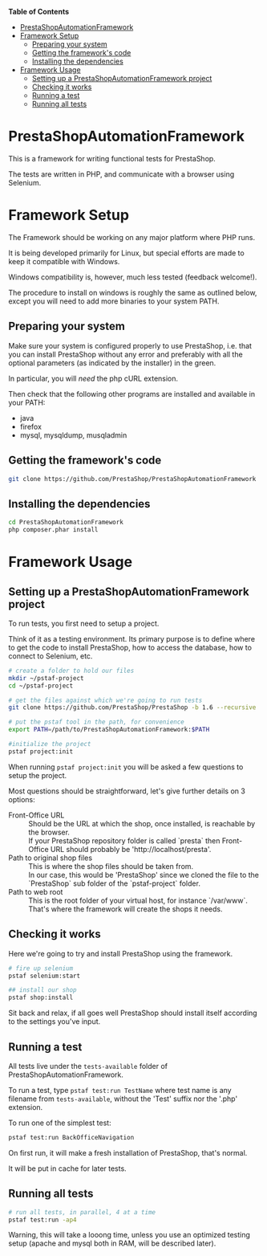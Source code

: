 <!-- START doctoc generated TOC please keep comment here to allow auto update -->
<!-- DON'T EDIT THIS SECTION, INSTEAD RE-RUN doctoc TO UPDATE -->
**Table of Contents**

- [PrestaShopAutomationFramework](#prestashopautomationframework)
- [Framework Setup](#framework-setup)
  - [Preparing your system](#preparing-your-system)
  - [Getting the framework's code](#getting-the-frameworks-code)
  - [Installing the dependencies](#installing-the-dependencies)
- [Framework Usage](#framework-usage)
  - [Setting up a PrestaShopAutomationFramework project](#setting-up-a-prestashopautomationframework-project)
  - [Checking it works](#checking-it-works)
  - [Running a test](#running-a-test)
  - [Running all tests](#running-all-tests)

<!-- END doctoc generated TOC please keep comment here to allow auto update -->

PrestaShopAutomationFramework
=============================

This is a framework for writing functional tests for PrestaShop.

The tests are written in PHP, and communicate with a browser using Selenium.

# Framework Setup

The Framework should be working on any major platform where PHP runs.

It is being developed primarily for Linux, but special efforts are made to keep it compatible with Windows.

Windows compatibility is, however, much less tested (feedback welcome!).

The procedure to install on windows is roughly the same as outlined below, except you will need to add more binaries to your system PATH.

## Preparing your system

Make sure your system is configured properly to use PrestaShop, i.e. that you can install PrestaShop without any error and preferably with all the optional parameters (as indicated by the installer) in the green.

In particular, you will *need* the php cURL extension.

Then check that the following other programs are installed and available in your PATH:
- java
- firefox
- mysql, mysqldump, musqladmin

## Getting the framework's code

```bash
git clone https://github.com/PrestaShop/PrestaShopAutomationFramework
```

## Installing the dependencies

```bash
cd PrestaShopAutomationFramework
php composer.phar install
```

# Framework Usage

## Setting up a PrestaShopAutomationFramework project

To run tests, you first need to setup a project.

Think of it as a testing environment. Its primary purpose is to define where to get the code to install PrestaShop, how to access the database, how to connect to Selenium, etc.

```bash
# create a folder to hold our files
mkdir ~/pstaf-project
cd ~/pstaf-project

# get the files against which we're going to run tests
git clone https://github.com/PrestaShop/PrestaShop -b 1.6 --recursive

# put the pstaf tool in the path, for convenience
export PATH=/path/to/PrestaShopAutomationFramework:$PATH

#initialize the project
pstaf project:init
```

When running `pstaf project:init` you will be asked a few questions to setup the project.

Most questions should be straightforward, let's give further details on 3 options:
<dl>
	<dt>Front-Office URL</dt>
	<dd>Should be the URL at which the shop, once installed, is reachable by the browser.<br>If your PrestaShop repository folder is called `presta` then Front-Office URL should probably be 'http://localhost/presta'.</dd>
	<dt>Path to original shop files</dt>
	<dd>This is where the shop files should be taken from.<br>In our case, this would be 'PrestaShop' since we cloned the file to the `PrestaShop` sub folder of the `pstaf-project` folder.</dd>
	<dt>Path to web root</dt>
	<dd>This is the root folder of your virtual host, for instance `/var/www`.<br>That's where the framework will create the shops it needs.</dd>
</dl>

## Checking it works

Here we're going to try and install PrestaShop using the framework.

```bash
# fire up selenium
pstaf selenium:start

## install our shop
pstaf shop:install
```
Sit back and relax, if all goes well PrestaShop should install itself according to the settings you've input.

## Running a test

All tests live under the `tests-available` folder of PrestaShopAutomationFramework.


To run a test, type `pstaf test:run TestName` where test name is any filename from `tests-available`, without the 'Test' suffix nor the '.php' extension.

To run one of the simplest test:
```bash
pstaf test:run BackOfficeNavigation
```

On first run, it will make a fresh installation of PrestaShop, that's normal.

It will be put in cache for later tests.

## Running all tests

```bash
# run all tests, in parallel, 4 at a time
pstaf test:run -ap4
```

Warning, this will take a looong time, unless you use an optimized testing setup (apache and mysql both in RAM, will be described later).

